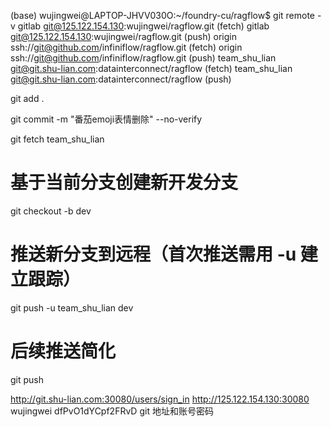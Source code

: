 (base) wujingwei@LAPTOP-JHVV030O:~/foundry-cu/ragflow$ git remote -v
gitlab  git@125.122.154.130:wujingwei/ragflow.git (fetch)
gitlab  git@125.122.154.130:wujingwei/ragflow.git (push)
origin  ssh://git@github.com/infiniflow/ragflow.git (fetch)
origin  ssh://git@github.com/infiniflow/ragflow.git (push)
team_shu_lian   git@git.shu-lian.com:datainterconnect/ragflow (fetch)
team_shu_lian   git@git.shu-lian.com:datainterconnect/ragflow (push)




git add .




git commit  -m "番茄emoji表情删除" --no-verify




git fetch team_shu_lian

# 基于当前分支创建新开发分支
git checkout -b dev

# 推送新分支到远程（首次推送需用 -u 建立跟踪）
git push -u team_shu_lian dev

# 后续推送简化
git push


http://git.shu-lian.com:30080/users/sign_in
http://125.122.154.130:30080 wujingwei dfPvO1dYCpf2FRvD
git 地址和账号密码
